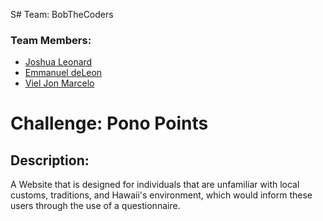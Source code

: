S# Team: BobTheCoders
### Team Members:
- [Joshua Leonard](https://github.com/23JoshuaL)
- [Emmanuel deLeon](https://github.com/emaaaaan)
- [Viel Jon Marcelo](https://github.com/VJ-Marcelo)

# Challenge: Pono Points

## Description:
A Website that is designed for individuals that are unfamiliar with local customs, traditions, and Hawaii's environment, which would inform these users through the use of a questionnaire.
